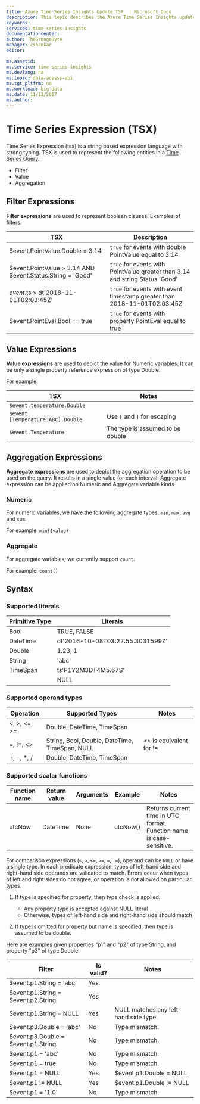 ```yaml
---
title: Azure Time Series Insights Update TSX  | Microsoft Docs
description: This topic describes the Azure Time Series Insights update TSX
keywords:
services: time-series-insights
documentationcenter:
author: TheGrungeByte
manager: cshankar
editor: 

ms.assetid:
ms.service: time-series-insights
ms.devlang: na
ms.topic: data-acesss-api
ms.tgt_pltfrm: na
ms.workload: big-data
ms.date: 11/13/2017
ms.author: 
---
```

# Time Series Expression (TSX)

Time Series Expression (tsx) is a string based expression language with strong typing. TSX is used to represent the following entities in a [Time Series Query](update-tsq.md).

- Filter
- Value
- Aggregation

## Filter Expressions
**Filter expressions** are used to represent boolean clauses. Examples of filters:

| TSX | Description |
|-|-|
| $event.PointValue.Double = 3.14 | `true` for events with double PointValue equal to 3.14 |
| $event.PointValue > 3.14 AND $event.Status.String = 'Good' | `true` for events with PointValue greater than 3.14 and string Status 'Good' |
| $event.$ts > dt'2018-11-01T02:03:45Z' | `true` for events with event timestamp greater than 2018-11-01T02:03:45Z |
| $event.PointEval.Bool == true | `true` for events with property PointEval equal to true |

## Value Expressions
**Value expressions** are used to depict the value for Numeric variables. It can be only a single property reference expression of type Double.

For example: 

| TSX | Notes |
|--|--|
| `$event.temperature.Double` | |
| `$event.[Temperature.ABC].Double` | Use `[` and `]` for escaping |
| `$event.Temperature` | The type is assumed to be double |

## Aggregation Expressions
**Aggregate expressions** are used to depict the aggregation operation to be used on the query. It results in a single value for each interval. Aggregate expression can be applied on Numeric and Aggregate variable kinds.

### Numeric
For numeric variables, we have the following aggregate types: `min`, `max`, `avg` and `sum`.

For example: `min($value)`

### Aggregate
For aggregate variables, we currently support `count`.

For example: `count()`

## Syntax

### Supported literals
| Primitive Type | Literals |
|--|--|
| Bool  | TRUE, FALSE |
| DateTime | dt'2016-10-08T03:22:55.3031599Z' |
| Double   | 1.23, 1 |
| String   | 'abc' |
| TimeSpan | ts'P1Y2M3DT4M5.67S' |
|  | NULL |

### Supported operand types
| Operation | Supported Types | Notes |
|--|--|--|
| <, >, <=, >= | Double, DateTime, TimeSpan | |
| =, !=, <> | String, Bool, Double, DateTime, TimeSpan, NULL | <> is equivalent for != |
| +, -, *, / |  Double, DateTime, TimeSpan | |

### Supported scalar functions
| Function name | Return value | Arguments | Example | Notes |
|--|--|--|--|--|
| utcNow | DateTime | None | utcNow() | Returns current time in UTC format. Function name is case-sensitive. |

For comparison expressions (`<`, `>`, `<=`, `>=`, `=`, `!=`), operand can be `NULL` or have a single type.
In each predicate expression, types of left-hand side and right-hand side operands are validated to match.
Errors occur when types of left and right sides do not agree, or operation is not allowed on particular types.

1. If type is specified for property, then type check is applied:
   * Any property type is accepted against NULL literal
   * Otherwise, types of left-hand side and right-hand side should match

2. If type is omitted for property but name is specified, then type is assumed to be double.

Here are examples given properties "p1" and "p2" of type String, and property "p3" of type Double:

| Filter | Is valid? | Notes |
| - | - | - |
| $event.p1.String = 'abc' | Yes | |
| $event.p1.String = $event.p2.String | Yes | |
| $event.p1.String = NULL | Yes | NULL matches any left-hand side type. |
| $event.p3.Double = 'abc' | No | Type mismatch. |
| $event.p3.Double = $event.p1.String | No | Type mismatch. |
| $event.p1 = 'abc' | No |  Type mismatch. |
| $event.p1 = true | No | Type mismatch. |
| $event.p1 = NULL | Yes | $event.p1.Double = NULL |
| $event.p1 != NULL | Yes | $event.p1.Double != NULL |
| $event.p1 = '1.0' | No | Type mismatch. |

    
